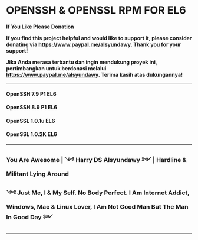 # **OPENSSH & OPENSSL RPM FOR EL6**

**If You Like Please Donation**

**If you find this project helpful and would like to support it, please consider donating via https://www.paypal.me/alsyundawy. Thank you for your support!**

**Jika Anda merasa terbantu dan ingin mendukung proyek ini, pertimbangkan untuk berdonasi melalui https://www.paypal.me/alsyundawy. Terima kasih atas dukungannya!**

---

#### **OpenSSH 7.9 P1 EL6**
#### **OpenSSH 8.9 P1 EL6**

#### **OpenSSL 1.0.1u EL6**
#### **OpenSSL 1.0.2K EL6**

---

### **You Are Awesome | ༺ Harry DS Alsyundawy ༻ | Hardline & Militant Lying Around**
### **༺ Just Me, I & My Self. No Body Perfect. I Am Internet Addict, Windows, Mac & Linux Lover, I Am Not Good Man But The Man In Good Day  ༻**

---
